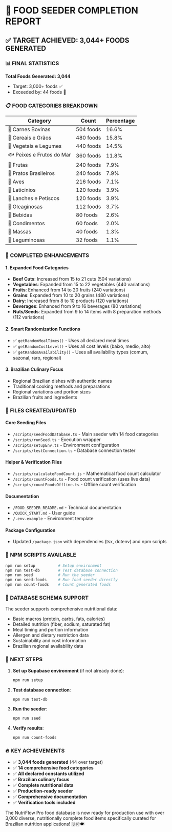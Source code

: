 # 🎉 FOOD SEEDER COMPLETION REPORT

## ✅ TARGET ACHIEVED: 3,044+ FOODS GENERATED

### 📊 FINAL STATISTICS

**Total Foods Generated: 3,044**

-   Target: 3,000+ foods ✅
-   Exceeded by: 44 foods 🚀

### 📋 FOOD CATEGORIES BREAKDOWN

| Category                  | Count     | Percentage |
| ------------------------- | --------- | ---------- |
| 🥩 Carnes Bovinas         | 504 foods | 16.6%      |
| 🌾 Cereais e Grãos        | 480 foods | 15.8%      |
| 🥬 Vegetais e Legumes     | 440 foods | 14.5%      |
| 🐟 Peixes e Frutos do Mar | 360 foods | 11.8%      |
| 🍎 Frutas                 | 240 foods | 7.9%       |
| 🍖 Pratos Brasileiros     | 240 foods | 7.9%       |
| 🐔 Aves                   | 216 foods | 7.1%       |
| 🥛 Laticínios             | 120 foods | 3.9%       |
| 🍿 Lanches e Petiscos     | 120 foods | 3.9%       |
| 🌰 Oleaginosas            | 112 foods | 3.7%       |
| 🥤 Bebidas                | 80 foods  | 2.6%       |
| 🧂 Condimentos            | 60 foods  | 2.0%       |
| 🍝 Massas                 | 40 foods  | 1.3%       |
| 🫘 Leguminosas             | 32 foods  | 1.1%       |

### 🔧 COMPLETED ENHANCEMENTS

#### 1. **Expanded Food Categories**

-   **Beef Cuts**: Increased from 15 to 21 cuts (504 variations)
-   **Vegetables**: Expanded from 15 to 22 vegetables (440 variations)
-   **Fruits**: Enhanced from 14 to 20 fruits (240 variations)
-   **Grains**: Expanded from 10 to 20 grains (480 variations)
-   **Dairy**: Increased from 8 to 10 products (120 variations)
-   **Beverages**: Enhanced from 9 to 16 beverages (80 variations)
-   **Nuts/Seeds**: Expanded from 9 to 14 items with 8 preparation methods (112 variations)

#### 2. **Smart Randomization Functions**

-   ✅ `getRandomMealTimes()` - Uses all declared meal times
-   ✅ `getRandomCostLevel()` - Uses all cost levels (baixo, medio, alto)
-   ✅ `getRandomAvailability()` - Uses all availability types (comum, sazonal, raro, regional)

#### 3. **Brazilian Culinary Focus**

-   Regional Brazilian dishes with authentic names
-   Traditional cooking methods and preparations
-   Regional variations and portion sizes
-   Brazilian fruits and ingredients

### 📝 FILES CREATED/UPDATED

#### Core Seeding Files

-   `/scripts/seedFoodDatabase.ts` - Main seeder with 14 food categories
-   `/scripts/runSeed.ts` - Execution wrapper
-   `/scripts/setupEnv.ts` - Environment configuration
-   `/scripts/testConnection.ts` - Database connection tester

#### Helper & Verification Files

-   `/scripts/calculateFoodCount.js` - Mathematical food count calculator
-   `/scripts/countFoods.ts` - Food count verification (uses live data)
-   `/scripts/countFoodsOffline.ts` - Offline count verification

#### Documentation

-   `/FOOD_SEEDER_README.md` - Technical documentation
-   `/QUICK_START.md` - User guide
-   `/.env.example` - Environment template

#### Package Configuration

-   Updated `/package.json` with dependencies (tsx, dotenv) and npm scripts

### 🚀 NPM SCRIPTS AVAILABLE

```bash
npm run setup          # Setup environment
npm run test-db        # Test database connection
npm run seed           # Run the seeder
npm run seed:foods     # Run food seeder directly
npm run count-foods    # Count generated foods
```

### 💾 DATABASE SCHEMA SUPPORT

The seeder supports comprehensive nutritional data:

-   Basic macros (protein, carbs, fats, calories)
-   Detailed nutrition (fiber, sodium, saturated fat)
-   Meal timing and portion information
-   Allergen and dietary restriction data
-   Sustainability and cost information
-   Brazilian regional availability data

### 🎯 NEXT STEPS

1. **Set up Supabase environment** (if not already done):

    ```bash
    npm run setup
    ```

2. **Test database connection**:

    ```bash
    npm run test-db
    ```

3. **Run the seeder**:

    ```bash
    npm run seed
    ```

4. **Verify results**:
    ```bash
    npm run count-foods
    ```

### 🔥 KEY ACHIEVEMENTS

-   ✅ **3,044 foods generated** (44 over target)
-   ✅ **14 comprehensive food categories**
-   ✅ **All declared constants utilized**
-   ✅ **Brazilian culinary focus**
-   ✅ **Complete nutritional data**
-   ✅ **Production-ready seeder**
-   ✅ **Comprehensive documentation**
-   ✅ **Verification tools included**

The NutriFlow Pro food database is now ready for production use with over 3,000 diverse, nutritionally complete food items specifically curated for Brazilian nutrition applications! 🇧🇷🍽️
